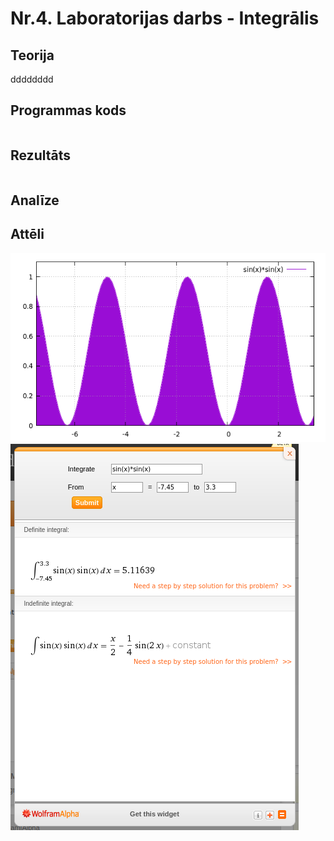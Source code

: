 # Nr.4. Laboratorijas darbs - Integrālis

## Teorija

dddddddd

## Programmas kods
```

```
## Rezultāts 
```

```
## Analīze

## Attēli
![grafiks](https://github.com/ErvinsLazdins/RTR105/blob/master/darbi/4ld_integral/4ld_gnuplot.png)
![wolframpieradijums](https://github.com/ErvinsLazdins/RTR105/blob/master/darbi/4ld_integral/4ld_wolframalpha.png)

